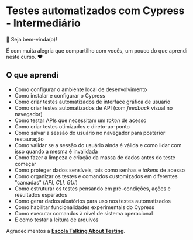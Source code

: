 # Testes automatizados com Cypress - Intermediário

👋 Seja bem-vinda(o)!

É com muita alegria que compartilho com vocês, um pouco do que aprendi neste curso. ❤️

## O que aprendi

- Como configurar o ambiente local de desenvolvimento
- Como instalar e configurar o Cypress
- Como criar testes automatizados de interface gráfica de usuário
- Como criar testes automatizados de API (com _feedback_ visual no navegador)
- Como testar APIs que necessitam um _token_ de acesso
- Como criar testes otimizados e direto-ao-ponto
- Como salvar a sessão do usuário no navegador para posterior restauração
- Como validar se a sessão do usuário ainda é válida e como lidar com isso quando a mesma é invalidada
- Como fazer a limpeza e criação da massa de dados antes do teste começar
- Como proteger dados sensíveis, tais como senhas e _tokens_ de acesso
- Como organizar os testes e comandos customizados em diferentes "camadas" (_API, CLI, GUI_)
- Como estruturar os testes pensando em pré-condições, ações e resultados esperados
- Como gerar dados aleatórios para uso nos testes automatizados
- Como habilitar funcionalidades experimentais do Cypress
- Como executar comandos à nível de sistema operacional
- E como testar a leitura de arquivos


Agradecimentos a [**Escola Talking About Testing**](https://udemy.com/user/walmyr).
